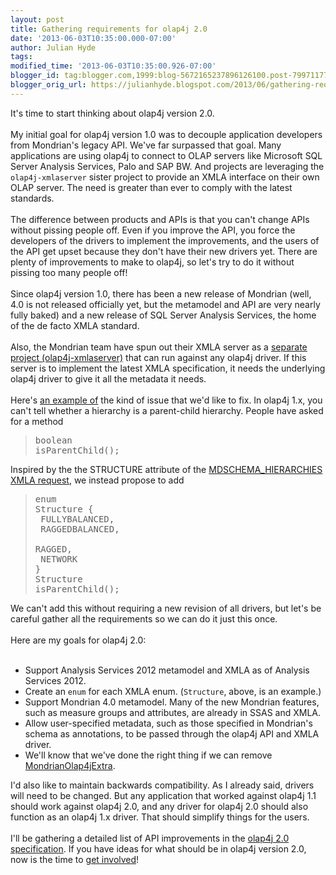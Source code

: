 ```yaml
---
layout: post
title: Gathering requirements for olap4j 2.0
date: '2013-06-03T10:35:00.000-07:00'
author: Julian Hyde
tags: 
modified_time: '2013-06-03T10:35:00.926-07:00'
blogger_id: tag:blogger.com,1999:blog-5672165237896126100.post-7997117779151337818
blogger_orig_url: https://julianhyde.blogspot.com/2013/06/gathering-requirements-for-olap4j-20.html
---
```


It's time to start thinking about olap4j version 2.0.<br /><br />My initial goal for olap4j version 1.0 was to decouple application developers from Mondrian's legacy API. We've far surpassed that goal. Many applications are using olap4j to connect to OLAP servers like Microsoft SQL Server Analysis Services, Palo and SAP BW. And projects are leveraging the <code>olap4j-xmlaserver</code> sister project to provide an XMLA interface on their own OLAP server. The need is greater than ever to comply with the latest standards.<br/><br/>The difference between products and APIs is that you can't change APIs without pissing people off. Even if you improve the API, you force the developers of the drivers to implement the improvements, and the users of the API get upset because they don't have their new drivers yet. There are plenty of improvements to make to olap4j, so let's try to do it without pissing too many people off!<br /><br />Since olap4j version 1.0, there has been a new release of Mondrian (well, 4.0 is not released officially yet, but the metamodel and API are very nearly fully baked) and a new release of SQL Server Analysis Services, the home of the de facto XMLA standard.<br /><br />Also, the Mondrian team have spun out their XMLA server as a <a href="https://github.com/olap4j/olap4j-xmlaserver">separate project (olap4j-xmlaserver)</a> that can run against any olap4j driver. If this server is to implement the latest XMLA specification, it needs the underlying olap4j driver to give it all the metadata it needs.<br /><br />Here's <a href="http://sourceforge.net/p/olap4j/discussion/577988/thread/d5bacb80/">an example of</a> the kind of issue that we'd like to fix. In olap4j 1.x, you can't tell whether a hierarchy is a parent-child hierarchy. People have asked for a method<br /><blockquote><pre>boolean isParentChild();</pre></blockquote>Inspired by the the STRUCTURE attribute of the <a href="http://msdn.microsoft.com/en-us/library/ms126062.aspx">MDSCHEMA_HIERARCHIES XMLA request</a>, we instead propose to add<br/><blockquote><pre>enum Structure {<br />  FULLYBALANCED,<br />  RAGGEDBALANCED,<br />  RAGGED,<br />  NETWORK<br />}<br />Structure isParentChild();</pre></blockquote> We can't add this without requiring a new revision of all drivers, but let's be careful gather all the requirements so we can do it just this once.<br/><br/> Here are my goals for olap4j 2.0:<br/><br/><ul><li>Support Analysis Services 2012 metamodel and XMLA as of Analysis Services 2012. <li>Create an <code>enum</code> for each XMLA enum. (<code>Structure</code>, above, is an example.) <li>Support Mondrian 4.0 metamodel. Many of the new Mondrian features, such as measure groups and attributes, are already in SSAS and XMLA. <li>Allow user-specified metadata, such as those specified in Mondrian's schema as annotations, to be passed through the olap4j API and XMLA driver. <li>We'll know that we've done the right thing if we can remove <a href="http://mondrian.pentaho.com/api/mondrian/olap4j/MondrianOlap4jExtra.html">MondrianOlap4jExtra</a>. </ul> I'd also like to maintain backwards compatibility. As I already said, drivers will need to be changed. But any application that worked against olap4j 1.1 should work against olap4j 2.0, and any driver for olap4j 2.0 should also function as an olap4j 1.x driver. That should simplify things for the users.<br/><br/> I'll be gathering a detailed list of API improvements in the <a href="https://github.com/olap4j/olap4j/blob/master/olap4j_version_2_specification.md">olap4j 2.0 specification</a>. If you have ideas for what should be in olap4j version 2.0, now is the time to <a href="https://lists.sourceforge.net/lists/listinfo/olap4j-devel">get involved</a>!